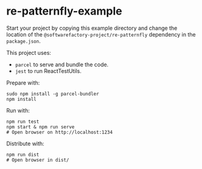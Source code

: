 # re-patternfly-example

Start your project by copying this example directory and change the location
of the `@softwarefactory-project/re-patternfly` dependency in the `package.json`.

This project uses:

* `parcel` to serve and bundle the code.
* `jest` to run ReactTestUtils.

Prepare with:

```
sudo npm install -g parcel-bundler
npm install
```

Run with:

```
npm run test
npm start & npm run serve
# Open browser on http://localhost:1234
```

Distribute with:

```
npm run dist
# Open browser in dist/
```

